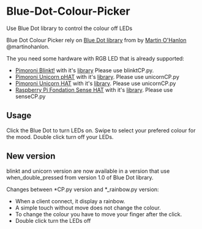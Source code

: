 # Blue-Dot-Colour-Picker
Use Blue Dot library to control the colour off LEDs

Blue Dot Colour Picker rely on [Blue Dot library](https://github.com/martinohanlon/BlueDot) from by [Martin O'Hanlon](http://stuffaboutco.de/) @martinohanlon.

The you need some hardware with RGB LED that is already supported:
* [Pimoroni Blinkt!](https://shop.pimoroni.com/products/blinkt) with it's [library](https://github.com/pimoroni/blinkt) Please use blinktCP.py.
* [Pimoroni Unicorn pHAT](https://shop.pimoroni.com/products/unicorn-phat) with it's [library](https://github.com/pimoroni/unicorn-hat). Please use unicornCP.py
* [Pimoroni Unicorn HAT](https://shop.pimoroni.com/products/unicorn-hat) with it's [library](https://github.com/pimoroni/unicorn-hat). Please use unicornCP.py
* [Raspberry Pi Fondation Sense HAT](https://www.raspberrypi.org/products/sense-hat/) with it's [library](https://www.raspberrypi.org/documentation/hardware/sense-hat/). Please use senseCP.py

## Usage

Click the Blue Dot to turn LEDs on.
Swipe to select your prefered colour for the mood.
Double click turn off your LEDs.

## New version

blinkt and unicorn version are now available in a version that use when_double_pressed from version 1.0 of Blue Dot library.

Changes between *CP.py version and *_rainbow.py version:
* When a client connect, it display a rainbow.
* A simple touch without move does not change the colour.
* To change the colour you have to move your finger after the click.
* Double click turn the LEDs off

